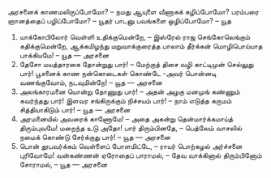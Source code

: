 
அரசனைக் காணமலிருப்போமோ? – நமது
ஆயுளை வீணாகக் கழிப்போமோ?
பரம்பரை ஞானத்தைப் பழிப்போமோ? – யூதர்
பாடனு பவங்களை ஒழிப்போமோ? – யூத
1. யாக்கோபிலோர் வெள்ளி உதிக்குமென்றே, – இஸ்ரேல்
ராஜ செங்கோலெங்கும் கதிக்குமென்றே,
ஆக்கமிழந்து மறுவாக்குரைத்த பாலாம்
தீர்க்கன் மொழிபொய்யாத பாக்கியமே! – யூத — அரசனை
2. தேசோ மயத்தாரகை தோன்றுது பார்! – மேற்குத்
திசை வழி காட்டிமுன் செல்லுது பார்!
பூசனைக் காண நன்கொடைகள் கொண்டே -அவர்
பொன்னடி வணங்குவோம், நடவுமின்றே! – யூத — அரசனை
3. அலங்காரமனை யொன்று தோணுது பார்! – அதன்
அழகு மனமுங் கண்ணும் கவர்ந்தது பார்!
இளவர சங்கிருக்கும் நிச்சயம் பார்! – நாம்
எடுத்த கருமம் சித்தியாகிடும் பார்! – யூத — அரசனை
4. அரமனையில் அவரைக் காணோமே! – அதை
அகன்று தென்மார்க்கமாய்த் திரும்புவமே!
மறைந்த உடு அதோ! பார் திரும்பினதே, – பெத்லேம்
வாசலில் நமைக் கொண்டு சேர்க்குது பார்! – யூத — அரசனை
5. பொன் தூபவர்க்கம் வெள்ளைப் போளமிட்டே, – ராயர்
பொற்கழல் அர்ச்சனை புரிவோமே!
வன்கண்ணன் ஏரோதைப் பாராமல், – தேவ
வாக்கினால் திரும்பினோம் சோராமல், – யூத — அரசனை

